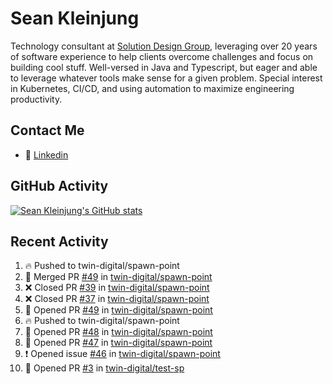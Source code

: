 # Sean Kleinjung

Technology consultant at [Solution Design Group](https://solutiondesign.com/), leveraging over 20 years of software experience to help clients overcome challenges and focus on building cool stuff. Well-versed in Java and Typescript, but eager and able to leverage whatever tools make sense for a given problem. Special interest in Kubernetes, CI/CD, and using automation to maximize engineering productivity.

<!--
**skleinjung/skleinjung** is a ✨ _special_ ✨ repository because its `README.md` (this file) appears on your GitHub profile.

Here are some ideas to get you started:

- 🔭 I’m currently working on ...
- 🌱 I’m currently learning ...
- 👯 I’m looking to collaborate on ...
- 🤔 I’m looking for help with ...
- 💬 Ask me about ...
- 📫 How to reach me: ...
- 😄 Pronouns: ...
- ⚡ Fun fact: ...
-->

## Contact Me

<!-- - 💬 [Personal site](https://phatho-folio.now.sh/) -->
- 🔗 [Linkedin](https://www.linkedin.com/in/sean-kleinjung/)
<!-- - 📧 <a href="mailto:hohuuphat22@gmail.com">Email</a> -->

<!-- - 🤐 <a id="raw-url" href="https://nightly.link/DeKal/dekal-cv-v2/workflows/build/main/huuphatho_cv.zip">Latest Resume (.zip)</a>
- 📄 <a id="raw-url" href="https://raw.githubusercontent.com/DeKal/DeKal/master/cv/phathuuho_cv.pdf">Resume (Manually uploaded)</a> -->

## GitHub Activity

[![Sean Kleinjung's GitHub stats](https://github-readme-stats.vercel.app/api?username=skleinjung&show_icons=true&theme=dark&count_private=true)](https://github.com/skleinjung)

## Recent Activity
<!--START_SECTION:activity-->
1. 🔥 Pushed to twin-digital/spawn-point
2. 🎉 Merged PR [#49](https://github.com/twin-digital/spawn-point/pull/49) in [twin-digital/spawn-point](https://github.com/twin-digital/spawn-point)
3. ❌ Closed PR [#39](https://github.com/twin-digital/spawn-point/pull/39) in [twin-digital/spawn-point](https://github.com/twin-digital/spawn-point)
4. ❌ Closed PR [#37](https://github.com/twin-digital/spawn-point/pull/37) in [twin-digital/spawn-point](https://github.com/twin-digital/spawn-point)
5. 💪 Opened PR [#49](https://github.com/twin-digital/spawn-point/pull/49) in [twin-digital/spawn-point](https://github.com/twin-digital/spawn-point)
6. 🔥 Pushed to twin-digital/spawn-point
7. 💪 Opened PR [#48](https://github.com/twin-digital/spawn-point/pull/48) in [twin-digital/spawn-point](https://github.com/twin-digital/spawn-point)
8. 💪 Opened PR [#47](https://github.com/twin-digital/spawn-point/pull/47) in [twin-digital/spawn-point](https://github.com/twin-digital/spawn-point)
9. ❗️ Opened issue [#46](https://github.com/twin-digital/spawn-point/issues/46) in [twin-digital/spawn-point](https://github.com/twin-digital/spawn-point)
10. 💪 Opened PR [#3](https://github.com/twin-digital/test-sp/pull/3) in [twin-digital/test-sp](https://github.com/twin-digital/test-sp)
<!--END_SECTION:activity-->